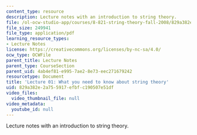```yaml
---
content_type: resource
description: Lecture notes with an introduction to string theory.
file: /ol-ocw-studio-app/courses/8-821-string-theory-fall-2008/829a382e2a755917efbfc190507e51df_lecture01.pdf
file_size: 249941
file_type: application/pdf
learning_resource_types:
- Lecture Notes
license: https://creativecommons.org/licenses/by-nc-sa/4.0/
ocw_type: OCWFile
parent_title: Lecture Notes
parent_type: CourseSection
parent_uid: 4ab4ef81-e995-7ae2-8e73-eec271679242
resourcetype: Document
title: 'Lecture 01: What you need to know about string theory'
uid: 829a382e-2a75-5917-efbf-c190507e51df
video_files:
  video_thumbnail_file: null
video_metadata:
  youtube_id: null
---
```

Lecture notes with an introduction to string theory.